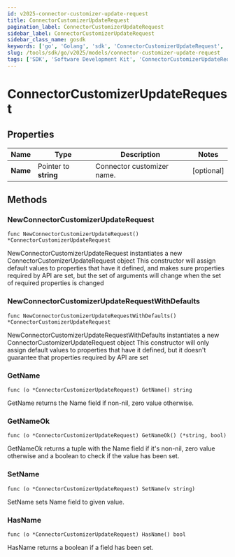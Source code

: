 ```yaml
---
id: v2025-connector-customizer-update-request
title: ConnectorCustomizerUpdateRequest
pagination_label: ConnectorCustomizerUpdateRequest
sidebar_label: ConnectorCustomizerUpdateRequest
sidebar_class_name: gosdk
keywords: ['go', 'Golang', 'sdk', 'ConnectorCustomizerUpdateRequest', 'V2025ConnectorCustomizerUpdateRequest'] 
slug: /tools/sdk/go/v2025/models/connector-customizer-update-request
tags: ['SDK', 'Software Development Kit', 'ConnectorCustomizerUpdateRequest', 'V2025ConnectorCustomizerUpdateRequest']
---
```


# ConnectorCustomizerUpdateRequest

## Properties

Name | Type | Description | Notes
------------ | ------------- | ------------- | -------------
**Name** | Pointer to **string** | Connector customizer name. | [optional] 

## Methods

### NewConnectorCustomizerUpdateRequest

`func NewConnectorCustomizerUpdateRequest() *ConnectorCustomizerUpdateRequest`

NewConnectorCustomizerUpdateRequest instantiates a new ConnectorCustomizerUpdateRequest object
This constructor will assign default values to properties that have it defined,
and makes sure properties required by API are set, but the set of arguments
will change when the set of required properties is changed

### NewConnectorCustomizerUpdateRequestWithDefaults

`func NewConnectorCustomizerUpdateRequestWithDefaults() *ConnectorCustomizerUpdateRequest`

NewConnectorCustomizerUpdateRequestWithDefaults instantiates a new ConnectorCustomizerUpdateRequest object
This constructor will only assign default values to properties that have it defined,
but it doesn't guarantee that properties required by API are set

### GetName

`func (o *ConnectorCustomizerUpdateRequest) GetName() string`

GetName returns the Name field if non-nil, zero value otherwise.

### GetNameOk

`func (o *ConnectorCustomizerUpdateRequest) GetNameOk() (*string, bool)`

GetNameOk returns a tuple with the Name field if it's non-nil, zero value otherwise
and a boolean to check if the value has been set.

### SetName

`func (o *ConnectorCustomizerUpdateRequest) SetName(v string)`

SetName sets Name field to given value.

### HasName

`func (o *ConnectorCustomizerUpdateRequest) HasName() bool`

HasName returns a boolean if a field has been set.


